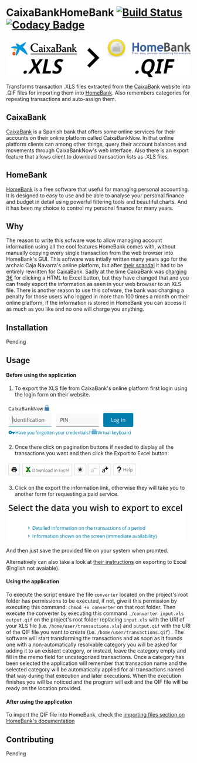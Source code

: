 # CaixaBankHomeBank [![Build Status](https://travis-ci.com/namelivia/lacaixa-homebank.svg?branch=develop)](https://travis-ci.com/namelivia/lacaixa-homebank) [![Codacy Badge](https://api.codacy.com/project/badge/Grade/6497b23f27b648c6b266a00fb768ebe5)](https://www.codacy.com/app/ohcan2/lacaixa-homebank?utm_source=github.com&amp;utm_medium=referral&amp;utm_content=namelivia/lacaixa-homebank&amp;utm_campaign=Badge_Grade)

<p align="center">
  <img src="https://raw.githubusercontent.com/namelivia/caixabank-homebank/readme-update/logo.png" alt="CaixabankHomebank Logo"/>
</p>

Transforms transaction .XLS files extracted from the [CaixaBank](https://www.caixabank.es/) website into .QIF files for importing them into [HomeBank](homebank.free.fr/). Also remembers categories for repeating transactions and auto-assign them.

## CaixaBank
[CaixaBank](https://www.caixabank.es/) is a Spanish bank that offers some online services for their accounts on their online platform called CaixaBankNow. In that online platform clients can among other things, query their account balances and movements through CaixaBankNow's web interface. Also there is an export feature that allows client to download transaction lists as .XLS files.

## HomeBank
[HomeBank](homebank.free.fr/) is a free software that useful for managing personal accounting.
It is designed to easy to use and be able to analyse your personal finance and budget in detail using powerful filtering tools and beautiful charts. And it has been my choice to control my personal finance for many years.

## Why
The reason to write this sofware was to allow managing account information using all the cool features HomeBank comes with, without manually copying every single transaction from the web browser into HomeBank's GUI. This software was intially written many years ago for the archaic Caja Navarra's online platform, but after [their scandal](https://en.wikipedia.org/wiki/Caja_Navarra_scandal) it had to be entirely rewritten for CaixaBank. Sadly at the time CaixaBank was [charging 3€](https://twitter.com/namelivia/status/260138045590876160) for clicking a HTML to Excel button, but they have changed that and you can freely export the information as seen in your web browser to an XLS file.
There is another reason to use this sofware, the bank was charging a penalty for those users who logged in more than 100 times a month on their online platform, if the information is stored in HomeBank you can access it as much as you like and no one will charge you anything.

## Installation
Pending 

## Usage

#### Before using the application
1. To export the XLS file from CaixaBank's online platform first login using the login form on their website.

![CaixaBank's login form](https://raw.githubusercontent.com/namelivia/caixabank-homebank/readme-update/images/readme1.png)

2. Once there click on pagination buttons if needed to display all the transactions you want and then click the Export to Excel button:

![Export to excel button](https://raw.githubusercontent.com/namelivia/caixabank-homebank/readme-update/images/readme2.png)

3. Click on the export the information link, otherwise they will take you to another form for requesting a paid service.

![Click on the first link](https://raw.githubusercontent.com/namelivia/caixabank-homebank/readme-update/images/readme3.png)

And then just save the provided file on your system when promted.

Alternatively can also take a look at [their instructions](https://www.caixabank.es/particular/bancadistancia/movimientosexcelv2_es.html) on exporting to Excel (English not avaiable).

#### Using the application
To execute the script ensure the file `converter` located on the project's root folder has permissions to be executed, if not, give it this permission by executing this command: `chmod +x converter` on that root folder.
Then execute the converter by executing this command `./converter input.xls output.qif` on the project's root folder replacing `input.xls` with the URI of your XLS file (i.e. `/home/user/transactions.xls`) and `output.qif` with the URI of the QIF file you want to create (i.e. `/home/user/transactions.qif`) .
The software will start transforming the transactions and as soon as it founds one with a non-automatically resolvable category you will be asked for adding it to an existent category, or instead, leave the category empty and fill in the memo field for uncategorized transactions.
Once a category has been selected the application will remember that transaction name and the selected category will be automatically applied for all transactions named that way during that execution and later executions.
When the execution finishes you will be noticed and the program will exit and the QIF file will be ready on the location provided.

#### After using the application
To import the QIF file into HomeBank, check the [importing files section on HomeBank's documentation](http://homebank.free.fr/help/use-import.html)

## Contributing
Pending
